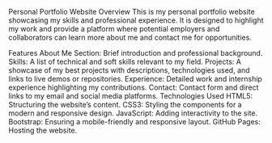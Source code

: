 Personal Portfolio Website
Overview
This is my personal portfolio website showcasing my skills and professional experience. It is designed to highlight my work and provide a platform where potential employers and collaborators can learn more about me and contact me for opportunities.

Features
About Me Section: Brief introduction and professional background.
Skills: A list of technical and soft skills relevant to my field.
Projects: A showcase of my best projects with descriptions, technologies used, and links to live demos or repositories.
Experience: Detailed work and internship experience highlighting my contributions.
Contact: Contact form and direct links to my email and social media platforms.
Technologies Used
HTML5: Structuring the website’s content.
CSS3: Styling the components for a modern and responsive design.
JavaScript: Adding interactivity to the site.
Bootstrap: Ensuring a mobile-friendly and responsive layout.
GitHub Pages: Hosting the website.
